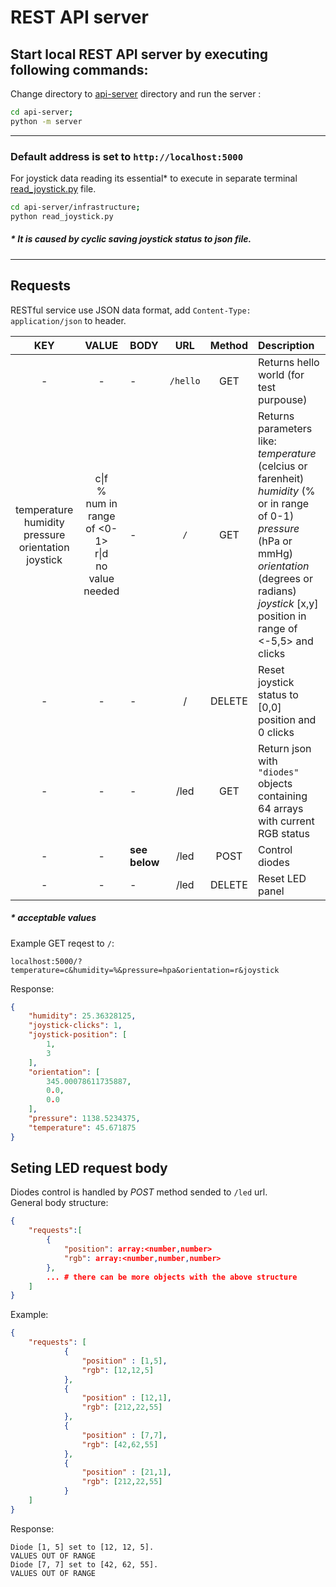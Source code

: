 REST API server
====


## Start local REST API server by executing following commands:
Change directory to [api-server](/api-server) directory and run the server :
```bash
cd api-server;
python -m server
```
---
### Default address is set to `http://localhost:5000`

For joystick data reading  its essential* to execute in separate terminal [read_joystick.py](/api-server/infrastructure/read_joystick.py) file.
```bash
cd api-server/infrastructure;
python read_joystick.py
```
##### \* It is caused by cyclic saving joystick status to json file.

---
Requests
---
RESTful service use JSON  data format, add `Content-Type: application/json` to header.

| KEY        | VALUE  | BODY | URL  | Method | Description | 
| :---------:| :-----:| :----| :---:| :-----:|:-----------|
| -     | -  | - |`/hello`| GET| Returns hello world (for test purpouse)|
|temperature</br>humidity</br>pressure</br>orientation</br>joystick | c\|f</br> % </br> num in range of <0-1></br>r\|d</br>no value needed</br>|- |`/`| GET |Returns parameters like:</br>*temperature* (celcius or farenheit)</br>*humidity* (% or in range of 0-1)</br>*pressure* (hPa or mmHg)</br>*orientation* (degrees or radians)</br>*joystick* [x,y] position in range of <-5,5>  and clicks |
| - |-|-|/| DELETE| Reset joystick status to [0,0] position and 0 clicks | 
| - |-|-|/led| GET| Return json with `"diodes"` objects containing 64 arrays with current RGB status | 
| - |-|**see below**|/led| POST | Control diodes | 
| - |-|-|/led| DELETE| Reset LED panel | 

##### \* acceptable values
Example GET reqest to `/`:
```
localhost:5000/?temperature=c&humidity=%&pressure=hpa&orientation=r&joystick
```

Response:
```json
{
    "humidity": 25.36328125,
    "joystick-clicks": 1,
    "joystick-position": [
        1,
        3
    ],
    "orientation": [
        345.00078611735887,
        0.0,
        0.0
    ],
    "pressure": 1138.5234375,
    "temperature": 45.671875
}
```




Seting LED request body
--

Diodes control is handled by *POST* method sended to `/led` url.</br>
General body structure:
```json
{
    "requests":[
        {
            "position": array:<number,number>
            "rgb": array:<number,number,number>
        },
        ... # there can be more objects with the above structure
    ]
}
```


Example:
```json
{
    "requests": [
            {
                "position" : [1,5],
                "rgb": [12,12,5]
            },
            {
                "position" : [12,1],
                "rgb": [212,22,55]
            },
            {
                "position" : [7,7],
                "rgb": [42,62,55]
            },
            {
                "position" : [21,1],
                "rgb": [212,22,55]
            }
    ]
}
```
Response: 
```
Diode [1, 5] set to [12, 12, 5].
VALUES OUT OF RANGE
Diode [7, 7] set to [42, 62, 55].
VALUES OUT OF RANGE
```
